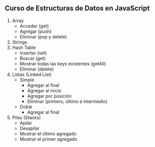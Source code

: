 ## Curso de Estructuras de Datos en JavaScript

1. Array
    - Acceder (get)
    - Agregar (push)
    - Eliminar (pop y delete)
2. Strings
3. Hash Table
    - Insertar (set)
    - Buscar (get)
    - Mostrar todas las keys existentes (getAll)
    - Eliminar (delete)
4. Listas (Linked List)
    - Simple
        - Agregar al final
        - Agregar al inicio
        - Agregar por posición
        - Eliminar (primero, último e intermedio)
    - Doble
        - Agregar al final
5. Pilas (Stacks)
    - Apilar
    - Desapilar
    - Mostrar el último agregado
    - Mostrar el primer agregado
        